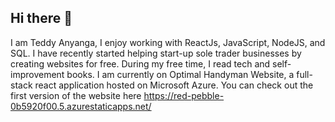 ## Hi there 👋

<!--
**TeddPaul13/TeddPaul13** is a ✨ _special_ ✨ repository because its `README.md` (this file) appears on your GitHub profile.

Here are some ideas to get you started:

- 🔭 I’m currently working on ...
- 🌱 I’m currently learning ...
- 👯 I’m looking to collaborate on ...
- 🤔 I’m looking for help with ...
- 💬 Ask me about ...
- 📫 How to reach me: ...
- 😄 Pronouns: ...
- ⚡ Fun fact: ...
-->
 I am Teddy Anyanga, I enjoy working with ReactJs, JavaScript, NodeJS, and SQL. I have recently started helping start-up sole trader businesses by creating websites for free. During my free time, I read tech and self-improvement books. I am currently on Optimal Handyman Website, a full-stack react application hosted on Microsoft Azure. You can check out the first version of the website here https://red-pebble-0b5920f00.5.azurestaticapps.net/
